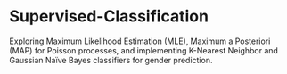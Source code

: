 # Supervised-Classification
 Exploring Maximum Likelihood Estimation (MLE), Maximum a Posteriori (MAP) for Poisson processes, and implementing K-Nearest Neighbor and Gaussian Naïve Bayes classifiers for gender prediction.
